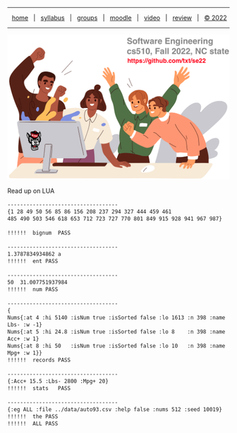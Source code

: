   <a name=top><p>&nbsp;<hr>
  <p align=center>
  &nbsp;<a href="/README.md#top">home</a> &nbsp; | &nbsp;
  <a href="/docs/syllabus.md#top">syllabus</a> &nbsp; | &nbsp;
  <a href="https://docs.google.com/spreadsheets/d/1KuW-SH46KmFW0grEX2wT01jicUSew_5sr1QdGuSrweU/edit#gid=0">groups</a> &nbsp; | &nbsp;
  <a href="https://moodle-courses2223.wolfware.ncsu.edu/course/view.php?id=1771">moodle</a> &nbsp; | &nbsp;
  <a href="https://ncsu.hosted.panopto.com/Panopto/Pages/Sessions/List.aspx#folderID=%22389b8ebf-2f29-4c15-8231-aee9000e3f05%22">video</a> &nbsp; | &nbsp;
  <a href="/docs/review.md">review</a> &nbsp; | &nbsp;
  <a href="/LICENSE.md#top">&copy; 2022</a></p>
  <hr>
  <p align=center><a href="/README.md#top"><img  width=700 src="/etc/img/banner.png"></a></p>
  


Read up on LUA
```
-----------------------------------
{1 28 49 50 56 85 86 156 208 237 294 327 444 459 461 
485 490 503 546 618 653 712 723 727 770 801 849 915 928 941 967 987}

!!!!!!	bignum	PASS

-----------------------------------
1.3787834934862	a
!!!!!!	ent	PASS

-----------------------------------
50	31.007751937984
!!!!!!	num	PASS

-----------------------------------
{
Nums{:at 4 :hi 5140 :isNum true :isSorted false :lo 1613 :n 398 :name Lbs- :w -1} 
Nums{:at 5 :hi 24.8 :isNum true :isSorted false :lo 8    :n 398 :name Acc+ :w 1} 
Nums{:at 8 :hi 50   :isNum true :isSorted false :lo 10   :n 398 :name Mpg+ :w 1}}
!!!!!!	records	PASS

-----------------------------------
{:Acc+ 15.5 :Lbs- 2800 :Mpg+ 20}
!!!!!!	stats	PASS

-----------------------------------
{:eg ALL :file ../data/auto93.csv :help false :nums 512 :seed 10019}
!!!!!!	the	PASS
!!!!!!	ALL	PASS
```    


